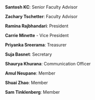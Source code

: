 **Santosh KC**: Senior Faculty Advisor

**Zachary Tschetter**: Faculty Advisor

**Ramina Rajbhandari**: President

**Carrie Minette** - Vice President

**Priyanka Sreerama**: Treasurer

**Suja Basnet**: Secretary

**Shaurya Khurana**: Communication Officer

**Amul Neupane**: Member

**Shuai Zhao**: Member

**Sam Tinklenberg**: Member
